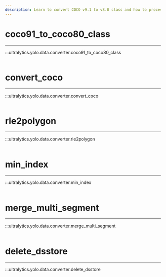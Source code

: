 ```yaml
---
description: Learn to convert COCO v9.1 to v8.0 class and how to process RLE, merge multi-segment, and delete DS_Store files with Ultralytics YOLO.
---
```


# coco91_to_coco80_class
---
:::ultralytics.yolo.data.converter.coco91_to_coco80_class
<br><br>

# convert_coco
---
:::ultralytics.yolo.data.converter.convert_coco
<br><br>

# rle2polygon
---
:::ultralytics.yolo.data.converter.rle2polygon
<br><br>

# min_index
---
:::ultralytics.yolo.data.converter.min_index
<br><br>

# merge_multi_segment
---
:::ultralytics.yolo.data.converter.merge_multi_segment
<br><br>

# delete_dsstore
---
:::ultralytics.yolo.data.converter.delete_dsstore
<br><br>
